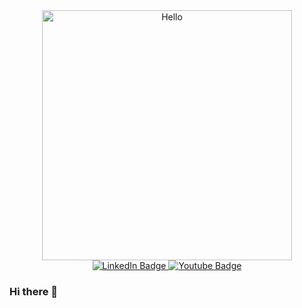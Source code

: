 <div id="header" align="center">
  <img src="https://media.giphy.com/media/v1.Y2lkPTc5MGI3NjExMDE5NmM1ZjY1NjY3MmVjNTc3NTI3YjYyZjgxZDA2YjIxOTIwNDY4NiZjdD1n/SWoSkN6DxTszqIKEqv/giphy.gif" width="400" alt="Hello"/>
</div>

<div id="badges" align="center">
  <a href="https://www.linkedin.com/in/robertszczygielski">
    <img src="https://img.shields.io/badge/LinkedIn-blue?style=for-the-badge&logo=linkedin&logoColor=white" alt="LinkedIn Badge"/>
  </a>
  <a href="https://www.youtube.com/@programistaSchrodingera">
    <img src="https://img.shields.io/badge/YouTube-red?style=for-the-badge&logo=youtube&logoColor=white" alt="Youtube Badge"/>
  </a>
</div>

### Hi there 👋

<!--
**robertszczygielski/robertszczygielski** is a ✨ _special_ ✨ repository because its `README.md` (this file) appears on your GitHub profile.

Here are some ideas to get you started:

- 🔭 I’m currently working on ...
- 🌱 I’m currently learning ...
- 👯 I’m looking to collaborate on ...
- 🤔 I’m looking for help with ...
- 💬 Ask me about ...
- 📫 How to reach me: ...
- 😄 Pronouns: ...
- ⚡ Fun fact: ...
-->
